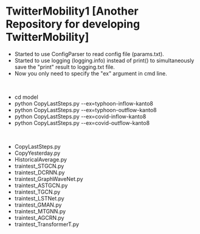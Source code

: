 # TwitterMobility1 [Another Repository for developing TwitterMobility]
* Started to use ConfigParser to read config file (params.txt). 
* Started to use logging (logging.info) instead of print() to simultaneously save the "print" result to logging.txt file.
* Now you only need to specify the "ex" argument in cmd line.

<br>

* cd model
* python CopyLastSteps.py --ex=typhoon-inflow-kanto8
* python CopyLastSteps.py --ex=typhoon-outflow-kanto8
* python CopyLastSteps.py --ex=covid-inflow-kanto8
* python CopyLastSteps.py --ex=covid-outflow-kanto8

<br>

* CopyLastSteps.py
* CopyYesterday.py
* HistoricalAverage.py
* traintest_STGCN.py
* traintest_DCRNN.py
* traintest_GraphWaveNet.py
* traintest_ASTGCN.py
* traintest_TGCN.py
* traintest_LSTNet.py
* traintest_GMAN.py
* traintest_MTGNN.py
* traintest_AGCRN.py
* traintest_TransformerT.py

